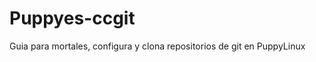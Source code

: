 Puppyes-ccgit
=============

Guia para mortales, configura y clona repositorios de git en PuppyLinux
